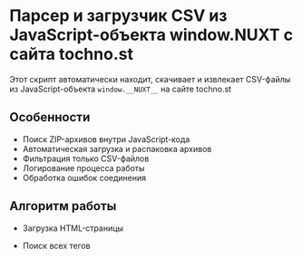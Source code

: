 # Парсер и загрузчик CSV из JavaScript-объекта window.__NUXT__ с сайта tochno.st

Этот скрипт автоматически находит, скачивает и извлекает CSV-файлы из JavaScript-объекта `window.__NUXT__` на сайте tochno.st

## Особенности

- Поиск ZIP-архивов внутри JavaScript-кода
- Автоматическая загрузка и распаковка архивов
- Фильтрация только CSV-файлов
- Логирование процесса работы
- Обработка ошибок соединения


## Алгоритм работы
- Загрузка HTML-страницы

- Поиск всех тегов <script>

- Извлечение URL ZIP-архивов из window.__NUXT__

- Скачивание и распаковка архивов

- Фильтрация CSV-файлов

## Пример использования: 

### Шаг 1: 

- Вставляем ссылку и директорию папки в конфиг:

<img width="388" height="59" alt="image" src="https://github.com/user-attachments/assets/fa659f0b-4412-4d9d-9c27-67592265e197" />

### Шаг 2: 
- Запускаем программу, в терминале видим следующее:
<img width="1131" height="96" alt="image" src="https://github.com/user-attachments/assets/b74ebed5-7fed-42e3-9d1a-7d144250604f" />

### Шаг 3:
- После загрузки в терминале отобразится размер файла:
<img width="221" height="42" alt="image" src="https://github.com/user-attachments/assets/edf564db-de4b-447e-a19d-58423bb8fc9f" />

- Как видим, файл успешно скачался в указанную папку:
<img width="374" height="93" alt="image" src="https://github.com/user-attachments/assets/03b68d6f-96d5-4cf1-b194-668f7af04157" />





